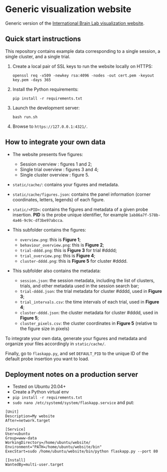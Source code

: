 # Generic visualization website

Generic version of the [International Brain Lab visualization website](https://viz.internationalbrainlab.org/app).

## Quick start instructions

This repository contains example data corresponding to a single session, a single cluster, and a single trial.

1. Create a local pair of SSL keys to run the website locally on HTTPS:

    ```
    openssl req -x509 -newkey rsa:4096 -nodes -out cert.pem -keyout key.pem -days 365
    ```

2. Install the Python requirements:

    ```
    pip install -r requirements.txt
    ```

3. Launch the development server:

    ```
    bash run.sh
    ```

4. Browse to `https://127.0.0.1:4321/`.

## How to integrate your own data

- The website presents five figures:

  - Session overview : figures 1 and 2;
  - Single trial overview : figures 3 and 4;
  - Single cluster overview : figure 5.

- `static/cache/`: contains your figures and metadata.
- `static/cache/figures.json`: contains the panel information (corner coordinates, letters, legends) of each figure.
- `static/<PID>`: contains the figures and metadata of a given probe insertion. **PID** is the probe unique identifier, for example `1ab86a7f-578b-4a46-9c9c-df3be97abcca`.
- This subfolder contains the figures:

    - `overview.png`: this is **Figure 1**;
    - `behaviour_overview.png`: this is **Figure 2**;
    - `trial-dddd.png`: this is **Figure 3** for trial #dddd;
    - `trial_overview.png`: this is **Figure 4**;
    - `cluster-dddd.png`: this is **Figure 5** for cluster #dddd.

- This subfolder also contains the metadata:

    - `session.json`: the session metadata, including the list of clusters, trials, and other metadata used in the session search bar;
    - `trial-dddd.json`: the trial metadata for cluster #dddd, used in **Figure 3**;
    - `trial_intervals.csv`: the time intervals of each trial, used in **Figure 4**;
    - `cluster-dddd.json`: the cluster metadata for cluster #dddd, used in **Figure 5**;
    - `cluster_pixels.csv`: the cluster coordinates in **Figure 5** (relative to the figure size in pixels)

To integrate your own data, generate your figures and metadata and organize your files accordingly in `static/cache/`.

Finally, go to `flaskapp.py`, and set `DEFAULT_PID` to the unique ID of the default probe insertion you want to load.


## Deployment notes on a production server

* Tested on Ubuntu 20.04+
* Create a Python virtual env
* `pip install -r requirements.txt`
* `sudo nano /etc/systemd/system/flaskapp.service` and put:

```
[Unit]
Description=My website
After=network.target

[Service]
User=ubuntu
Group=www-data
WorkingDirectory=/home/ubuntu/website/
Environment="PATH=/home/ubuntu/website/bin"
ExecStart=sudo /home/ubuntu/website/bin/python flaskapp.py --port 80

[Install]
WantedBy=multi-user.target
```
